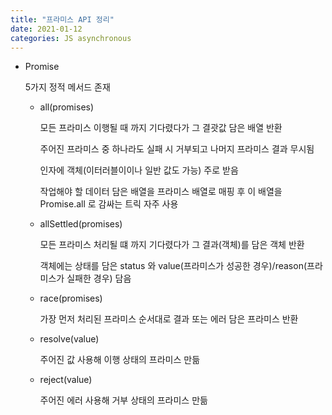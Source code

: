 ```yaml
---
title: "프라미스 API 정리"
date: 2021-01-12
categories: JS asynchronous
---
```


- Promise

  5가지 정적 메서드 존재

  - all(promises)

    모든 프라미스 이행될 때 까지 기다렸다가 그 결괏값 담은 배열 반환

    주어진 프라미스 중 하나라도 실패 시 거부되고 나머지 프라미스 결과 무시됨

    인자에 객체(이터러블이이나 일반 값도 가능) 주로 받음

    작업해야 할 데이터 담은 배열을 프라미스 배열로 매핑 후 이 배열을 Promise.all 로 감싸는 트릭 자주 사용

  - allSettled(promises)

    모든 프라미스 처리될 떄 까지 기다렸다가 그 결과(객체)를 담은 객체 반환

    객체에는 상태를 담은 status 와 value(프라미스가 성공한 경우)/reason(프라미스가 실패한 경우) 담음

  - race(promises)

    가장 먼저 처리된 프라미스 순서대로 결과 또는 에러 담은 프라미스 반환

  - resolve(value)

    주어진 값 사용해 이행 상태의 프라미스 만듦

  - reject(value)

    주어진 에러 사용해 거부 상태의 프라미스 만듦
